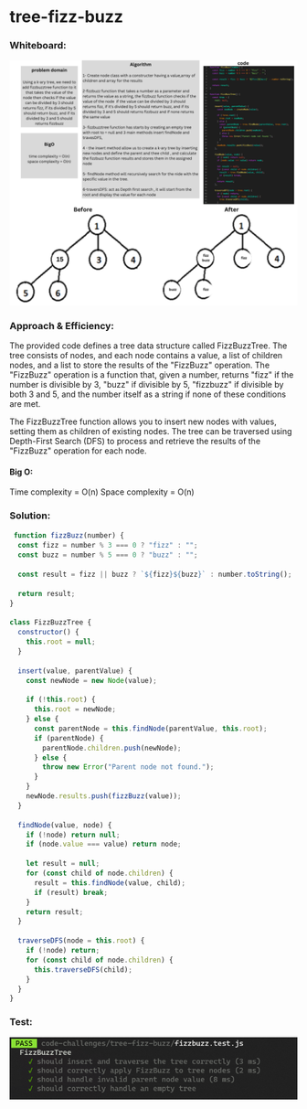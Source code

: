 # tree-fizz-buzz

### Whiteboard:

![wh](wh.png)

### Approach & Efficiency:

The provided code defines a tree data structure called FizzBuzzTree. The tree consists of nodes, and each node contains a value, a list of children nodes, and a list to store the results of the "FizzBuzz" operation. The "FizzBuzz" operation is a function that, given a number, returns "fizz" if the number is divisible by 3, "buzz" if divisible by 5, "fizzbuzz" if divisible by both 3 and 5, and the number itself as a string if none of these conditions are met.

The FizzBuzzTree function allows you to insert new nodes with values, setting them as children of existing nodes. The tree can be traversed using Depth-First Search (DFS) to process and retrieve the results of the "FizzBuzz" operation for each node.


#### Big O:

Time complexity = O(n)
Space complexity = O(n)

### Solution:

```javascript
 function fizzBuzz(number) {
  const fizz = number % 3 === 0 ? "fizz" : "";
  const buzz = number % 5 === 0 ? "buzz" : "";

  const result = fizz || buzz ? `${fizz}${buzz}` : number.toString();

  return result;
}

class FizzBuzzTree {
  constructor() {
    this.root = null;
  }

  insert(value, parentValue) {
    const newNode = new Node(value);

    if (!this.root) {
      this.root = newNode;
    } else {
      const parentNode = this.findNode(parentValue, this.root);
      if (parentNode) {
        parentNode.children.push(newNode);
      } else {
        throw new Error("Parent node not found.");
      }
    }
    newNode.results.push(fizzBuzz(value));
  }

  findNode(value, node) {
    if (!node) return null;
    if (node.value === value) return node;

    let result = null;
    for (const child of node.children) {
      result = this.findNode(value, child);
      if (result) break;
    }
    return result;
  }

  traverseDFS(node = this.root) {
    if (!node) return;
    for (const child of node.children) {
      this.traverseDFS(child);
    }
  }
}


```

### Test:

![test](image.png)